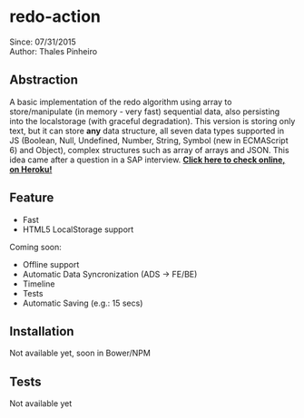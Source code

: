 # redo-action

Since: 07/31/2015   
Author: Thales Pinheiro   

## Abstraction

A basic implementation of the redo algorithm using array to store/manipulate (in memory - very fast) sequential data, also persisting into the localstorage (with graceful degradation). This version is storing only text, but it can store **any** data structure, all seven data types supported in JS (Boolean, Null, Undefined, Number, String, Symbol (new in ECMAScript 6) and Object), complex structures such as array of arrays and JSON. This idea came after a question in a SAP interview. [**Click here to check online, on Heroku!**](https://dry-journey-7132.herokuapp.com/)

## Feature

- Fast
- HTML5 LocalStorage support

Coming soon:

- Offline support
- Automatic Data Syncronization (ADS -> FE/BE)
- Timeline
- Tests
- Automatic Saving (e.g.: 15 secs)

## Installation

Not available yet, soon in Bower/NPM

## Tests

Not available yet
